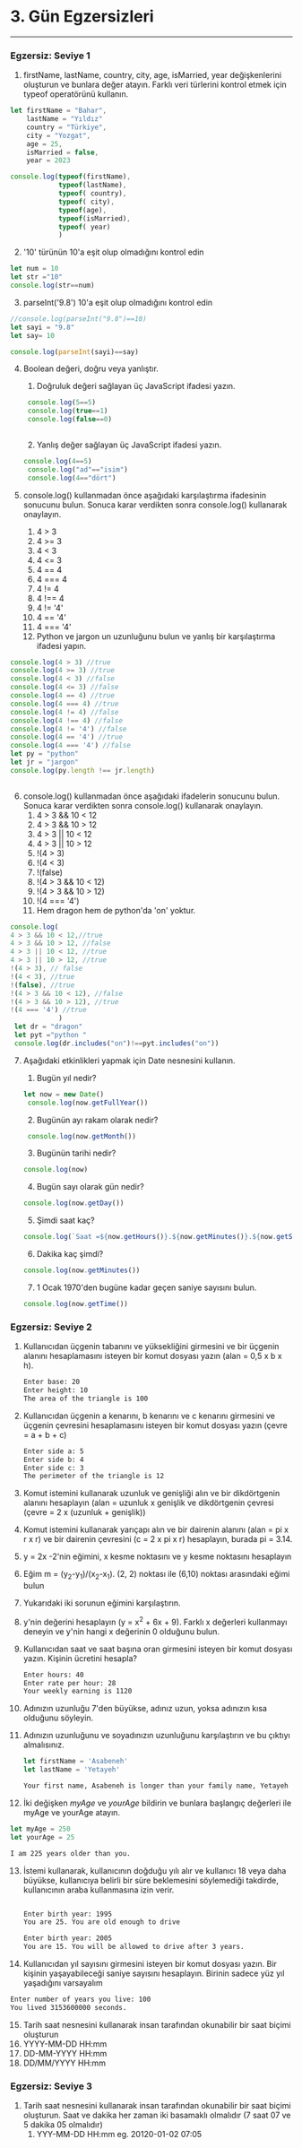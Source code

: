 # 3. Gün Egzersizleri
--------------


### Egzersiz: Seviye 1

1. firstName, lastName, country, city, age, isMarried, year değişkenlerini oluşturun ve bunlara değer atayın. Farklı veri türlerini kontrol etmek için typeof operatörünü kullanın.
````js
let firstName = "Bahar",
    lastName = "Yıldız"
    country = "Türkiye",
    city = "Yozgat",
    age = 25,
    isMarried = false,
    year = 2023

console.log(typeof(firstName),
            typeof(lastName),
            typeof( country),
            typeof( city),
            typeof(age),
            typeof(isMarried),
            typeof( year)
            ) 
````
2. '10' türünün 10'a eşit olup olmadığını kontrol edin
````js
let num = 10
let str ="10"
console.log(str==num)
````
3. parseInt('9.8') 10'a eşit olup olmadığını kontrol edin
````js
//console.log(parseInt("9.8")==10)
let sayi = "9.8"
let say= 10

console.log(parseInt(sayi)==say)
````
4. Boolean değeri, doğru veya yanlıştır.
   1. Doğruluk değeri sağlayan üç JavaScript ifadesi yazın.
   ````js
    console.log(5==5)
    console.log(true==1)
    console.log(false==0)
    
   ````
   2. Yanlış değer sağlayan üç JavaScript ifadesi yazın.
   ````js
   console.log(4==5)
    console.log("ad"=="isim")
    console.log(4=="dört")
   ````

5. console.log() kullanmadan önce aşağıdaki karşılaştırma ifadesinin sonucunu bulun. Sonuca karar verdikten sonra console.log() kullanarak onaylayın.
   1. 4 > 3
   2. 4 >= 3
   3. 4 < 3
   4. 4 <= 3
   5. 4 == 4
   6. 4 === 4
   7. 4 != 4
   8. 4 !== 4
   9. 4 != '4'
   10. 4 == '4'
   11. 4 === '4'
   12. Python ve jargon un uzunluğunu bulun ve yanlış bir karşılaştırma ifadesi yapın.
````js
console.log(4 > 3) //true
console.log(4 >= 3) //true
console.log(4 < 3) //false
console.log(4 <= 3) //false
console.log(4 == 4) //true
console.log(4 === 4) //true
console.log(4 != 4) //false
console.log(4 !== 4) //false
console.log(4 != '4') //false
console.log(4 == '4') //true
console.log(4 === '4') //false
let py = "python"
let jr = "jargon"
console.log(py.length !== jr.length)
    
````

6. console.log() kullanmadan önce aşağıdaki ifadelerin sonucunu bulun. Sonuca karar verdikten sonra console.log() kullanarak onaylayın.
   1. 4 > 3 && 10 < 12
   2. 4 > 3 && 10 > 12
   3. 4 > 3 || 10 < 12
   4. 4 > 3 || 10 > 12
   5. !(4 > 3)
   6. !(4 < 3)
   7. !(false)
   8. !(4 > 3 && 10 < 12)
   9. !(4 > 3 && 10 > 12)
   10. !(4 === '4')
   11. Hem dragon hem de python'da 'on' yoktur.
````js
console.log(
4 > 3 && 10 < 12,//true
4 > 3 && 10 > 12, //false
4 > 3 || 10 < 12, //true
4 > 3 || 10 > 12, //true
!(4 > 3), // false
!(4 < 3), //true
!(false), //true
!(4 > 3 && 10 < 12), //false
!(4 > 3 && 10 > 12), //true
!(4 === '4') //true
            )
 let dr = "dragon"   
 let pyt ="python "
 console.log(dr.includes("on")!==pyt.includes("on"))
````

7. Aşağıdaki etkinlikleri yapmak için Date nesnesini kullanın.
   1. Bugün yıl nedir?

   ````js
   let now = new Date()
    console.log(now.getFullYear())
   ````
   2. Bugünün ayı rakam olarak nedir?
   ````js
    console.log(now.getMonth()) 

   ````
   3. Bugünün tarihi nedir?
   ````js
   console.log(now)
   ````
   4. Bugün sayı olarak gün nedir?
   ````js
   console.log(now.getDay())
   
   ````
   5. Şimdi saat kaç?
   ````js
   console.log(`Saat =${now.getHours()}.${now.getMinutes()}.${now.getSeconds()}`)
   ````
   6. Dakika kaç şimdi?
   ````js
   console.log(now.getMinutes())
   ````
   7. 1 Ocak 1970'den bugüne kadar geçen saniye sayısını bulun.
   ````js
   console.log(now.getTime())
   ````

### Egzersiz: Seviye 2

1. Kullanıcıdan üçgenin tabanını ve yüksekliğini girmesini ve bir üçgenin alanını hesaplamasını isteyen bir komut dosyası yazın (alan = 0,5 x b x h).

   ```sh
   Enter base: 20
   Enter height: 10
   The area of the triangle is 100
   ```

2. Kullanıcıdan üçgenin a kenarını, b kenarını ve c kenarını girmesini ve üçgenin çevresini hesaplamasını isteyen bir komut dosyası yazın (çevre = a + b + c)

   ```sh
   Enter side a: 5
   Enter side b: 4
   Enter side c: 3
   The perimeter of the triangle is 12
   ```

3. Komut istemini kullanarak uzunluk ve genişliği alın ve bir dikdörtgenin alanını hesaplayın (alan = uzunluk x genişlik ve dikdörtgenin çevresi (çevre = 2 x (uzunluk + genişlik))
4. Komut istemini kullanarak yarıçapı alın ve bir dairenin alanını (alan = pi x r x r) ve bir dairenin çevresini (c = 2 x pi x r) hesaplayın, burada pi = 3.14.
5. y = 2x -2'nin eğimini, x kesme noktasını ve y kesme noktasını hesaplayın
6. Eğim m = (y<sub>2</sub>-y<sub>1</sub>)/(x<sub>2</sub>-x<sub>1</sub>). (2, 2) noktası ile (6,10) noktası arasındaki eğimi bulun
7. Yukarıdaki iki sorunun eğimini karşılaştırın.
8. y'nin değerini hesaplayın (y = x<sup>2</sup> + 6x + 9). Farklı x değerleri kullanmayı deneyin ve y'nin hangi x değerinin 0 olduğunu bulun.
9. Kullanıcıdan saat ve saat başına oran girmesini isteyen bir komut dosyası yazın. Kişinin ücretini hesapla?

    ```sh
    Enter hours: 40
    Enter rate per hour: 28
    Your weekly earning is 1120
    ```

10. Adınızın uzunluğu 7'den büyükse, adınız uzun, yoksa adınızın kısa olduğunu söyleyin.
11. Adınızın uzunluğunu ve soyadınızın uzunluğunu karşılaştırın ve bu çıktıyı almalısınız.

    ```js
    let firstName = 'Asabeneh'
    let lastName = 'Yetayeh'
    ```

    ```sh
    Your first name, Asabeneh is longer than your family name, Yetayeh
    ```

12. İki değişken _myAge_ ve _yourAge_ bildirin ve bunlara başlangıç değerleri ile myAge ve yourAge atayın.

   ```js
   let myAge = 250
   let yourAge = 25
   ```

   ```sh
   I am 225 years older than you.
   ```

13. İstemi kullanarak, kullanıcının doğduğu yılı alır ve kullanıcı 18 veya daha büyükse, kullanıcıya belirli bir süre beklemesini söylemediği takdirde, kullanıcının araba kullanmasına izin verir.
    ```sh

    Enter birth year: 1995
    You are 25. You are old enough to drive

    Enter birth year: 2005
    You are 15. You will be allowed to drive after 3 years.
    ```

14. Kullanıcıdan yıl sayısını girmesini isteyen bir komut dosyası yazın. Bir kişinin yaşayabileceği saniye sayısını hesaplayın. Birinin sadece yüz yıl yaşadığını varsayalım

   ```sh
   Enter number of years you live: 100
   You lived 3153600000 seconds.
   ```

15. Tarih saat nesnesini kullanarak insan tarafından okunabilir bir saat biçimi oluşturun
   1. YYYY-MM-DD HH:mm
   2. DD-MM-YYYY HH:mm
   3. DD/MM/YYYY HH:mm

### Egzersiz: Seviye 3

1. Tarih saat nesnesini kullanarak insan tarafından okunabilir bir saat biçimi oluşturun. Saat ve dakika her zaman iki basamaklı olmalıdır (7 saat 07 ve 5 dakika 05 olmalıdır)
   1. YYY-MM-DD HH:mm eg. 20120-01-02 07:05